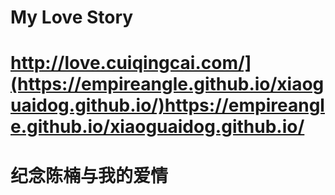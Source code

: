 # My Love Story
# http://love.cuiqingcai.com/](https://empireangle.github.io/xiaoguaidog.github.io/)https://empireangle.github.io/xiaoguaidog.github.io/
# 纪念陈楠与我的爱情
